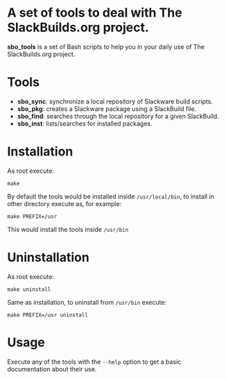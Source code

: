 # A set of tools to deal with The SlackBuilds.org project.

**sbo_tools** is a set of Bash scripts to help you in your daily use
of The SlackBuilds.org project.

# Tools

* **sbo_sync**: synchronize a local repository of Slackware build scripts.
* **sbo_pkg**: creates a Slackware package using a SlackBuild file.
* **sbo_find**: searches through the local repository for a given SlackBuild.
* **sbo_inst**: lists/searches for installed packages.

# Installation

As root execute:

`make`

By default the tools would be installed inside `/usr/local/bin`, to install
in other directory execute as, for example:

`make PREFIX=/usr`

This would install the tools inside `/usr/bin`

# Uninstallation

As root execute:

`make uninstall`

Same as installation, to uninstall from `/usr/bin` execute:

`make PREFIX=/usr uninstall`

# Usage

Execute any of the tools with the `--help` option to get a basic
documentation about their use.
